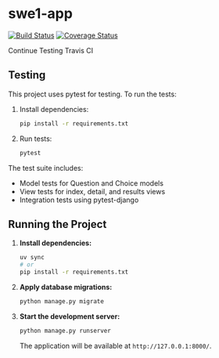 # swe1-app

[![Build Status](https://app.travis-ci.com/iridiumtao/swe1-app.svg?token=WDPk8NaA3e3AEm6N3wdc&branch=main)](https://app.travis-ci.com/iridiumtao/swe1-app)
[![Coverage Status](https://coveralls.io/repos/github/iridiumtao/swe1-app/badge.svg?branch=main)](https://coveralls.io/github/iridiumtao/swe1-app?branch=main)

Continue Testing Travis CI

## Testing

This project uses pytest for testing. To run the tests:

1. Install dependencies:
   ```bash
   pip install -r requirements.txt
   ```

2. Run tests:
   ```bash
   pytest
   ```

The test suite includes:
- Model tests for Question and Choice models
- View tests for index, detail, and results views
- Integration tests using pytest-django

## Running the Project

1.  **Install dependencies:**
    ```bash
    uv sync
    # or
    pip install -r requirements.txt
    ```

2.  **Apply database migrations:**
    ```bash
    python manage.py migrate
    ```

3.  **Start the development server:**
    ```bash
    python manage.py runserver
    ```

    The application will be available at `http://127.0.0.1:8000/`.
